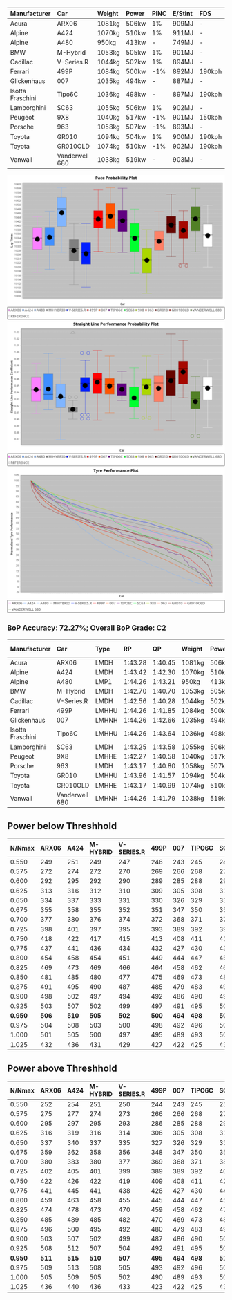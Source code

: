 | Manufacturer     | Car            | Weight | Power | PINC    | E/Stint | FDS     |
|:-|:-|:-|:-|:-|:-|:-|
| Acura            | ARX06          | 1081kg | 506kw | 1%      | 909MJ   |    -    |
| Alpine           | A424           | 1070kg | 510kw | 1%      | 911MJ   |    -    |
| Alpine           | A480           | 950kg  | 413kw |    -    | 749MJ   |    -    |
| BMW              | M-Hybrid       | 1053kg | 505kw | 1%      | 901MJ   |    -    |
| Cadillac         | V-Series.R     | 1044kg | 502kw | 1%      | 894MJ   |    -    |
| Ferrari          | 499P           | 1084kg | 500kw | -1%     | 892MJ   | 190kph  |
| Glickenhaus      | 007            | 1035kg | 494kw |    -    | 887MJ   |    -    |
| Isotta Fraschini | Tipo6C         | 1036kg | 498kw |    -    | 897MJ   | 190kph  |
| Lamborghini      | SC63           | 1055kg | 506kw | 1%      | 902MJ   |    -    |
| Peugeot          | 9X8            | 1040kg | 517kw | -1%     | 901MJ   | 150kph  |
| Porsche          | 963            | 1058kg | 507kw | -1%     | 893MJ   |    -    |
| Toyota           | GR010          | 1094kg | 504kw | 1%      | 900MJ   | 190kph  |
| Toyota           | GR010OLD       | 1074kg | 510kw | -1%     | 902MJ   | 190kph  |
| Vanwall          | Vanderwell 680 | 1038kg | 519kw |    -    | 903MJ   |    -    |

![PACECHART](./IMG/ACOMETHOD.png)
![STRAIGHTLINEPERFORMANCECHART](./IMG/ACOMETHOD_sp.png)
![TYREPERFORMANCECHART](./IMG/ACOMETHOD_tw.png)

### BoP Accuracy: 72.27%; Overall BoP Grade: C2
| Manufacturer     | Car            | Type  | RP      | QP      | Weight | Power¹ | Threshhold | PINC    | Power² | E/Stint | AVG Vmax  | FDS     | RDLC | L/Stint | BOP-Grade | Model Accuracy | Model Points | Match% |
|:-|:-|:-|:-|:-|:-|:-|:-|:-|:-|:-|:-|:-|:-|:-|:-|:-|:-|:-|
| Acura            | ARX06          | LMDH  | 1:43.28 | 1:40.45 | 1081kg | 506kw  | 210.0kph   | 1%      | 511kw  |  909MJ  | 292.78kph |    -    | 0.98 | 33      | -B2       | 100.00%        | 995          | 81.27% |
| Alpine           | A424           | LMDH  | 1:43.42 | 1:42.30 | 1070kg | 510kw  | 210.0kph   | 1%      | 515kw  |  911MJ  | 293.59kph |    -    | 0.99 | 33      | +C2       | 100.00%        | 642          | 72.84% |
| Alpine           | A480           | LMP1  | 1:44.26 | 1:43.21 |  950kg | 413kw  | 210.0kph   |    -    | 413kw  |  749MJ  | 289.45kph |    -    | 0.97 | 31      | ~A1       | 60.26%         | 849          | 96.21% |
| BMW              | M-Hybrid       | LMDH  | 1:42.70 | 1:40.70 | 1053kg | 505kw  | 210.0kph   | 1%      | 510kw  |  901MJ  | 290.14kph |    -    | 1.01 | 33      | -E1       | 100.00%        | 1714         | 59.19% |
| Cadillac         | V-Series.R     | LMDH  | 1:42.56 | 1:40.28 | 1044kg | 502kw  | 210.0kph   | 1%      | 507kw  |  894MJ  | 294.26kph |    -    | 1.02 | 33      | -E1       | 98.95%         | 2271         | 56.28% |
| Ferrari          | 499P           | LMHHU | 1:44.26 | 1:41.85 | 1084kg | 500kw  | 210.0kph   | -1%     | 495kw  |  892MJ  | 293.44kph | 190kph  | 1.01 | 33      | +C2       | 99.93%         | 2718         | 73.46% |
| Glickenhaus      | 007            | LMHNH | 1:44.26 | 1:42.66 | 1035kg | 494kw  | 210.0kph   |    -    | 494kw  |  887MJ  | 294.07kph |    -    | 0.95 | 33      | +C2       | 96.34%         | 1634         | 75.00% |
| Isotta Fraschini | Tipo6C         | LMHHU | 1:44.26 | 1:43.64 | 1036kg | 498kw  | 210.0kph   |    -    | 498kw  |  897MJ  | 293.54kph | 190kph  | 1.07 | 33      | +Ω1       | 92.36%         | 133          | 38.04% |
| Lamborghini      | SC63           | LMDH  | 1:43.25 | 1:43.58 | 1055kg | 506kw  | 210.0kph   | 1%      | 511kw  |  902MJ  | 291.75kph |    -    | 1.04 | 33      | -A2       | 96.54%         | 418          | 91.00% |
| Peugeot          | 9X8            | LMHHE | 1:42.27 | 1:40.58 | 1040kg | 517kw  | 210.0kph   | -1%     | 512kw  |  901MJ  | 294.32kph | 150kph  | 1.02 | 33      | -Ω1       | 88.68%         | 2617         | 44.83% |
| Porsche          | 963            | LMDH  | 1:43.17 | 1:40.80 | 1058kg | 507kw  | 210.0kph   | -1%     | 502kw  |  893MJ  | 293.45kph |    -    | 1.00 | 33      | -B2       | 99.98%         | 6168         | 84.38% |
| Toyota           | GR010          | LMHHU | 1:43.96 | 1:41.57 | 1094kg | 504kw  | 210.0kph   | 1%      | 509kw  |  900MJ  | 294.23kph | 190kph  | 1.00 | 33      | +B1       | 98.53%         | 3557         | 86.03% |
| Toyota           | GR010OLD       | LMHHE | 1:43.17 | 1:40.99 | 1074kg | 510kw  | 210.0kph   | -1%     | 505kw  |  902MJ  | 296.87kph | 190kph  | 1.02 | 33      | -B1       | 92.01%         | 1427         | 89.00% |
| Vanwall          | Vanderwell 680 | LMHNH | 1:44.26 | 1:41.79 | 1038kg | 519kw  | 210.0kph   |    -    | 519kw  |  903MJ  | 291.41kph |    -    | 1.00 | 33      | +D2       | 94.62%         | 633          | 64.20% |

## Power below Threshhold
| N/Nmax    | ARX06   | A424    | M-HYBRID | V-SERIES.R | 499P    | 007     | TIPO6C  | SC63    | 9X8     | 963     | GR010   | GR010OLD | VANDERWELL 680 | ​     | RPM      | A480    |
|:-|:-|:-|:-|:-|:-|:-|:-|:-|:-|:-|:-|:-|:-|:-|:-|:-|
|  0.550    |  249    |  251    |  249     |  247       |  246    |  243    |  245    |  249    |  255    |  250    |  248    |  251     |  256           |  ​    |   --     |   -     |
|  0.575    |  272    |  274    |  272     |  270       |  269    |  266    |  268    |  272    |  278    |  273    |  271    |  274     |  279           |  ​    |   --     |   -     |
|  0.600    |  292    |  295    |  292     |  290       |  289    |  285    |  288    |  292    |  298    |  293    |  291    |  295     |  299           |  ​    |   --     |   -     |
|  0.625    |  313    |  316    |  312     |  310       |  309    |  305    |  308    |  313    |  320    |  314    |  312    |  316     |  321           |  ​    |   --     |   -     |
|  0.650    |  334    |  337    |  333     |  331       |  330    |  326    |  329    |  334    |  341    |  335    |  333    |  337     |  342           |  ​    |   --     |   -     |
|  0.675    |  355    |  358    |  355     |  352       |  351    |  347    |  350    |  355    |  363    |  356    |  354    |  358     |  364           |  ​    |   --     |   -     |
|  0.700    |  377    |  380    |  376     |  374       |  372    |  368    |  371    |  377    |  385    |  377    |  375    |  380     |  386           |  ​    |   --     |   -     |
|  0.725    |  398    |  401    |  397     |  395       |  393    |  389    |  392    |  398    |  407    |  399    |  396    |  401     |  408           |  ​    |   --     |   -     |
|  0.750    |  418    |  422    |  417     |  415       |  413    |  408    |  411    |  418    |  427    |  419    |  416    |  422     |  429           |  ​    |   --     |   -     |
|  0.775    |  437    |  441    |  436     |  434       |  432    |  427    |  430    |  437    |  446    |  438    |  435    |  441     |  448           |  ​    |  5000    |  242    |
|  0.800    |  454    |  458    |  454     |  451       |  449    |  444    |  447    |  454    |  464    |  455    |  453    |  458     |  466           |  ​    |  5500    |  286    |
|  0.825    |  469    |  473    |  469     |  466       |  464    |  458    |  462    |  469    |  479    |  470    |  468    |  473     |  481           |  ​    |  6000    |  320    |
|  0.850    |  481    |  485    |  480     |  477       |  475    |  469    |  473    |  481    |  491    |  482    |  479    |  485     |  493           |  ​    |  6500    |  361    |
|  0.875    |  491    |  495    |  490     |  487       |  485    |  479    |  483    |  491    |  502    |  492    |  489    |  495     |  504           |  ​    |  7000    |  404    |
|  0.900    |  498    |  502    |  497     |  494       |  492    |  486    |  490    |  498    |  509    |  499    |  496    |  502     |  511           |  ​    |  7500    |  414    |
|  0.925    |  503    |  507    |  502     |  499       |  497    |  491    |  495    |  503    |  514    |  504    |  501    |  507     |  516           |  ​    |  8000    |  410    |
| **0.950** | **506** | **510** | **505**  | **502**    | **500** | **494** | **498** | **506** | **517** | **507** | **504** | **510**  | **519**        | **​** | **8500** | **413** |
|  0.975    |  504    |  508    |  503     |  500       |  498    |  492    |  496    |  504    |  515    |  505    |  502    |  508     |  517           |  ​    |  9000    |  207    |
|  1.000    |  501    |  505    |  500     |  497       |  495    |  489    |  493    |  501    |  511    |  502    |  499    |  505     |  513           |  ​    |   --     |   -     |
|  1.025    |  432    |  436    |  431     |  429       |  427    |  422    |  425    |  432    |  441    |  433    |  430    |  436     |  443           |  ​    |   --     |   -     |

## Power above Threshhold
| N/Nmax    | ARX06   | A424    | M-HYBRID | V-SERIES.R | 499P    | 007     | TIPO6C  | SC63    | 9X8     | 963     | GR010   | GR010OLD | VANDERWELL 680 | ​     | RPM      | A480    |
|:-|:-|:-|:-|:-|:-|:-|:-|:-|:-|:-|:-|:-|:-|:-|:-|:-|
|  0.550    |  252    |  254    |  251     |  250       |  244    |  243    |  245    |  252    |  252    |  247    |  251    |  249     |  256           |  ​    |   --     |   -     |
|  0.575    |  275    |  277    |  274     |  273       |  266    |  266    |  268    |  275    |  275    |  270    |  274    |  272     |  279           |  ​    |   --     |   -     |
|  0.600    |  295    |  297    |  295     |  293       |  286    |  285    |  288    |  295    |  296    |  290    |  294    |  292     |  299           |  ​    |   --     |   -     |
|  0.625    |  316    |  319    |  316     |  314       |  306    |  305    |  308    |  316    |  317    |  310    |  315    |  312     |  321           |  ​    |   --     |   -     |
|  0.650    |  337    |  340    |  337     |  335       |  327    |  326    |  329    |  337    |  338    |  331    |  336    |  333     |  342           |  ​    |   --     |   -     |
|  0.675    |  359    |  362    |  358     |  356       |  348    |  347    |  350    |  359    |  359    |  352    |  357    |  355     |  364           |  ​    |   --     |   -     |
|  0.700    |  380    |  383    |  380     |  377       |  369    |  368    |  371    |  380    |  381    |  374    |  379    |  376     |  386           |  ​    |   --     |   -     |
|  0.725    |  402    |  405    |  401     |  399       |  389    |  389    |  392    |  402    |  403    |  395    |  400    |  397     |  408           |  ​    |   --     |   -     |
|  0.750    |  422    |  426    |  422     |  419       |  409    |  408    |  411    |  422    |  423    |  415    |  421    |  417     |  429           |  ​    |   --     |   -     |
|  0.775    |  441    |  445    |  441     |  438       |  428    |  427    |  430    |  441    |  442    |  434    |  440    |  436     |  448           |  ​    |  5000    |  242    |
|  0.800    |  459    |  463    |  458     |  455       |  445    |  444    |  447    |  459    |  460    |  451    |  457    |  454     |  466           |  ​    |  5500    |  286    |
|  0.825    |  474    |  478    |  473     |  470       |  459    |  458    |  462    |  474    |  475    |  466    |  472    |  469     |  481           |  ​    |  6000    |  320    |
|  0.850    |  485    |  489    |  485     |  482       |  470    |  469    |  473    |  485    |  486    |  477    |  484    |  480     |  493           |  ​    |  6500    |  361    |
|  0.875    |  496    |  500    |  495     |  492       |  480    |  479    |  483    |  496    |  497    |  487    |  494    |  490     |  504           |  ​    |  7000    |  404    |
|  0.900    |  503    |  507    |  502     |  499       |  487    |  486    |  490    |  503    |  504    |  494    |  501    |  497     |  511           |  ​    |  7500    |  414    |
|  0.925    |  508    |  512    |  507     |  504       |  492    |  491    |  495    |  508    |  509    |  499    |  506    |  502     |  516           |  ​    |  8000    |  410    |
| **0.950** | **511** | **515** | **510**  | **507**    | **495** | **494** | **498** | **511** | **512** | **502** | **509** | **505**  | **519**        | **​** | **8500** | **413** |
|  0.975    |  509    |  513    |  508     |  505       |  493    |  492    |  496    |  509    |  510    |  500    |  507    |  503     |  517           |  ​    |  9000    |  207    |
|  1.000    |  505    |  509    |  505     |  502       |  490    |  489    |  493    |  505    |  506    |  497    |  504    |  500     |  513           |  ​    |   --     |   -     |
|  1.025    |  436    |  440    |  436     |  433       |  423    |  422    |  425    |  436    |  437    |  429    |  435    |  431     |  443           |  ​    |   --     |   -     |
